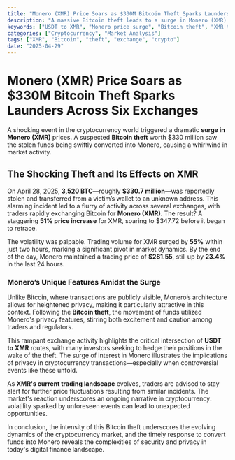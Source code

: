 ```yaml
---
title: "Monero (XMR) Price Soars as $330M Bitcoin Theft Sparks Launders Across Six Exchanges"
description: "A massive Bitcoin theft leads to a surge in Monero (XMR) price as stolen funds are converted, causing significant market volatility."
keywords: ["USDT to XMR", "Monero price surge", "Bitcoin theft", "XMR trading volume", "cryptocurrency news"]
categories: ["Cryptocurrency", "Market Analysis"]
tags: ["XMR", "Bitcoin", "theft", "exchange", "crypto"]
date: "2025-04-29"
---
```


# Monero (XMR) Price Soars as $330M Bitcoin Theft Sparks Launders Across Six Exchanges

A shocking event in the cryptocurrency world triggered a dramatic **surge in Monero (XMR)** prices. A suspected **Bitcoin theft** worth $330 million saw the stolen funds being swiftly converted into Monero, causing a whirlwind in market activity.

## The Shocking Theft and Its Effects on XMR

On April 28, 2025, **3,520 BTC**—roughly **$330.7 million**—was reportedly stolen and transferred from a victim’s wallet to an unknown address. This alarming incident led to a flurry of activity across several exchanges, with traders rapidly exchanging Bitcoin for **Monero (XMR)**. The result? A staggering **51% price increase** for XMR, soaring to $347.72 before it began to retrace.

The volatility was palpable. Trading volume for XMR surged by **55%** within just two hours, marking a significant pivot in market dynamics. By the end of the day, Monero maintained a trading price of **$281.55**, still up by **23.4%** in the last 24 hours.

### Monero’s Unique Features Amidst the Surge

Unlike Bitcoin, where transactions are publicly visible, Monero’s architecture allows for heightened privacy, making it particularly attractive in this context. Following the **Bitcoin theft**, the movement of funds utilized Monero's privacy features, stirring both excitement and caution among traders and regulators.

This rampant exchange activity highlights the critical intersection of **USDT to XMR** routes, with many investors seeking to hedge their positions in the wake of the theft. The surge of interest in Monero illustrates the implications of privacy in cryptocurrency transactions—especially when controversial events like these unfold.

As **XMR's current trading landscape** evolves, traders are advised to stay alert for further price fluctuations resulting from similar incidents. The market's reaction underscores an ongoing narrative in cryptocurrency: volatility sparked by unforeseen events can lead to unexpected opportunities.

In conclusion, the intensity of this Bitcoin theft underscores the evolving dynamics of the cryptocurrency market, and the timely response to convert funds into Monero reveals the complexities of security and privacy in today's digital finance landscape.